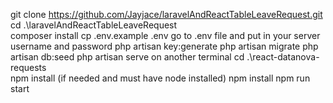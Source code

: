 git clone https://github.com/Jayjace/laravelAndReactTableLeaveRequest.git
cd .\laravelAndReactTableLeaveRequest\
composer install 
cp .env.example .env 
go to .env file and put in your server username and password
php artisan key:generate 
php artisan migrate
php artisan db:seed
php artisan serve
on another terminal
cd .\react-datanova-requests\
npm install (if needed and must have node installed)
npm install
npm run start

